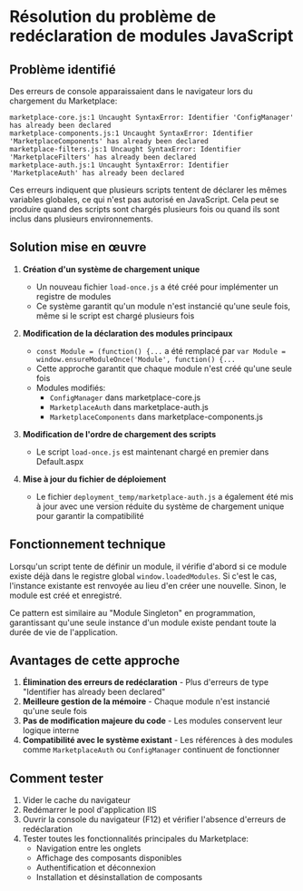 # Résolution du problème de redéclaration de modules JavaScript

## Problème identifié

Des erreurs de console apparaissaient dans le navigateur lors du chargement du Marketplace:

```
marketplace-core.js:1 Uncaught SyntaxError: Identifier 'ConfigManager' has already been declared
marketplace-components.js:1 Uncaught SyntaxError: Identifier 'MarketplaceComponents' has already been declared
marketplace-filters.js:1 Uncaught SyntaxError: Identifier 'MarketplaceFilters' has already been declared
marketplace-auth.js:1 Uncaught SyntaxError: Identifier 'MarketplaceAuth' has already been declared
```

Ces erreurs indiquent que plusieurs scripts tentent de déclarer les mêmes variables globales, ce qui n'est pas autorisé en JavaScript. Cela peut se produire quand des scripts sont chargés plusieurs fois ou quand ils sont inclus dans plusieurs environnements.

## Solution mise en œuvre

1. **Création d'un système de chargement unique**
   - Un nouveau fichier `load-once.js` a été créé pour implémenter un registre de modules
   - Ce système garantit qu'un module n'est instancié qu'une seule fois, même si le script est chargé plusieurs fois

2. **Modification de la déclaration des modules principaux**
   - `const Module = (function() {...` a été remplacé par `var Module = window.ensureModuleOnce('Module', function() {...`
   - Cette approche garantit que chaque module n'est créé qu'une seule fois
   - Modules modifiés:
     - `ConfigManager` dans marketplace-core.js
     - `MarketplaceAuth` dans marketplace-auth.js
     - `MarketplaceComponents` dans marketplace-components.js

3. **Modification de l'ordre de chargement des scripts**
   - Le script `load-once.js` est maintenant chargé en premier dans Default.aspx

4. **Mise à jour du fichier de déploiement**
   - Le fichier `deployment_temp/marketplace-auth.js` a également été mis à jour avec une version réduite du système de chargement unique pour garantir la compatibilité

## Fonctionnement technique

Lorsqu'un script tente de définir un module, il vérifie d'abord si ce module existe déjà dans le registre global `window.loadedModules`. Si c'est le cas, l'instance existante est renvoyée au lieu d'en créer une nouvelle. Sinon, le module est créé et enregistré.

Ce pattern est similaire au "Module Singleton" en programmation, garantissant qu'une seule instance d'un module existe pendant toute la durée de vie de l'application.

## Avantages de cette approche

1. **Élimination des erreurs de redéclaration** - Plus d'erreurs de type "Identifier has already been declared"
2. **Meilleure gestion de la mémoire** - Chaque module n'est instancié qu'une seule fois
3. **Pas de modification majeure du code** - Les modules conservent leur logique interne
4. **Compatibilité avec le système existant** - Les références à des modules comme `MarketplaceAuth` ou `ConfigManager` continuent de fonctionner

## Comment tester

1. Vider le cache du navigateur
2. Redémarrer le pool d'application IIS
3. Ouvrir la console du navigateur (F12) et vérifier l'absence d'erreurs de redéclaration
4. Tester toutes les fonctionnalités principales du Marketplace:
   - Navigation entre les onglets
   - Affichage des composants disponibles
   - Authentification et déconnexion
   - Installation et désinstallation de composants